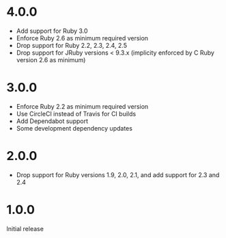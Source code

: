 # 4.0.0

* Add support for Ruby 3.0
* Enforce Ruby 2.6 as minimum required version
* Drop support for Ruby 2.2, 2.3, 2.4, 2.5
* Drop support for JRuby versions < 9.3.x (implicity enforced by C Ruby version 2.6 as minimum)

# 3.0.0

* Enforce Ruby 2.2 as minimum required version
* Use CircleCI instead of Travis for CI builds
* Add Dependabot support
* Some development dependency updates

# 2.0.0

* Drop support for Ruby versions 1.9, 2.0, 2.1, and add support for 2.3 and 2.4

# 1.0.0

Initial release
